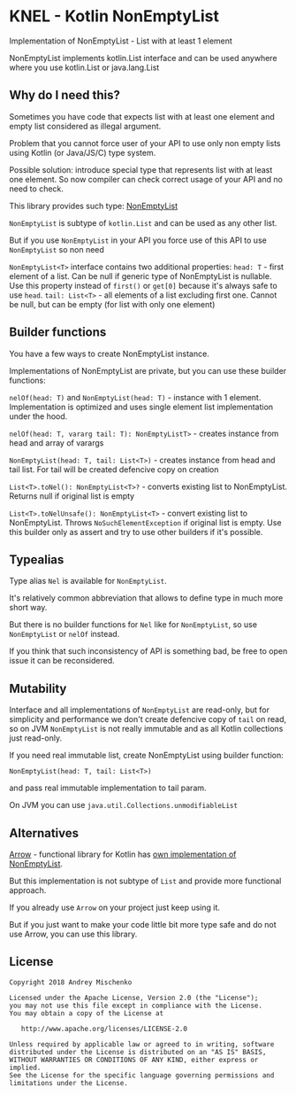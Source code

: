 # KNEL - Kotlin NonEmptyList

Implementation of NonEmptyList - List with at least 1 element

NonEmptyList implements kotlin.List interface and can be used anywhere where you use kotlin.List or java.lang.List

## Why do I need this?

Sometimes you have code that expects list with at least one element and 
empty list considered as illegal argument.

Problem that you cannot force user of your API to use only non empty lists using Kotlin (or Java/JS/C) type system.

Possible solution: introduce special type that represents list with at least one element.
So now compiler can check correct usage of your API and no need to check.

This library provides such type: [NonEmptyList](common/src/main/kotlin/ru/gildor/knel/NonEmptyList.kt)

`NonEmptyList` is subtype of `kotlin.List` and can be used as any other list. 

But if you use `NonEmptyList` in your API you force use of this API to use `NonEmptyList` so non need


`NonEmptyList<T>` interface contains two additional properties:
`head: T` - first element of a list. Can be null if generic type of NonEmptyList is nullable. 
Use this property instead of `first()` or `get[0]` because it's always safe to use `head`.
`tail: List<T>` - all elements of a list excluding first one. 
                  Cannot be null, but can be empty (for list with only one element)  
                  
## Builder functions

You have a few ways to create NonEmptyList instance.

Implementations of NonEmptyList are private, but you can use these builder functions: 

`nelOf(head: T)` and `NonEmptyList(head: T)` - instance with 1 element. 
Implementation is optimized and uses single element list implementation under the hood.

`nelOf(head: T, vararg tail: T): NonEmptyListT>` - creates instance from head and array of varargs

`NonEmptyList(head: T, tail: List<T>)` - creates instance from head and tail list. 
For tail will be created defencive copy on creation 

`List<T>.toNel(): NonEmptyList<T>?` - converts existing list to NonEmptyList. Returns null if original list is empty

`List<T>.toNelUnsafe(): NonEmptyList<T>` - convert existing list to NonEmptyList. 
Throws `NoSuchElementException` if original list is empty. 
Use this builder only as assert and try to use other builders if it's possible. 

## Typealias

Type alias `Nel` is available for `NonEmptyList`.
 
It's relatively common abbreviation that allows to define type in much more short way.

But there is no builder functions for `Nel` like for `NonEmptyList`, 
so use `NonEmptyList` or `nelOf` instead.

If you think that such inconsistency of API is something bad, be free to open issue it can be reconsidered.

## Mutability

Interface and all implementations of `NonEmptyList` are read-only, 
but for simplicity and performance we don't create defencive copy of `tail` on read, 
so on JVM `NonEmptyList` is not really immutable and as all Kotlin collections just read-only. 

If you need real immutable list, create NonEmptyList using builder function:

```
NonEmptyList(head: T, tail: List<T>)
```

and pass real immutable implementation to tail param.

On JVM you can use `java.util.Collections.unmodifiableList`

## Alternatives

[Arrow](https://arrow-kt.io/) - functional library for Kotlin has [own implementation of NonEmptyList](https://arrow-kt.io/docs/datatypes/nonemptylist/).

But this implementation is not subtype of `List` and provide more functional approach.

If you already use `Arrow` on your project just keep using it. 

But if you just want to make your code little bit more type safe and do not use Arrow, you can use this library.

## License

    Copyright 2018 Andrey Mischenko 
    
    Licensed under the Apache License, Version 2.0 (the "License");
    you may not use this file except in compliance with the License.
    You may obtain a copy of the License at
    
       http://www.apache.org/licenses/LICENSE-2.0
    
    Unless required by applicable law or agreed to in writing, software
    distributed under the License is distributed on an "AS IS" BASIS,
    WITHOUT WARRANTIES OR CONDITIONS OF ANY KIND, either express or implied.
    See the License for the specific language governing permissions and
    limitations under the License.

